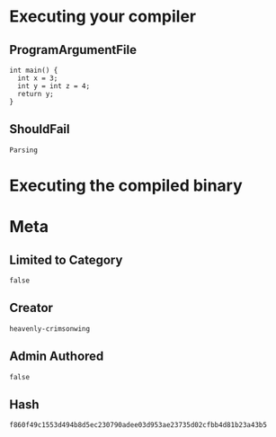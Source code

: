 # Executing your compiler

## ProgramArgumentFile

```
int main() {
  int x = 3;
  int y = int z = 4;
  return y;
}

```

## ShouldFail

```
Parsing
```

# Executing the compiled binary

# Meta

## Limited to Category

```
false
```

## Creator

```
heavenly-crimsonwing
```

## Admin Authored

```
false
```

## Hash

```
f860f49c1553d494b8d5ec230790adee03d953ae23735d02cfbb4d81b23a43b5
```
